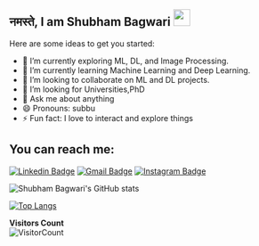 ## नमस्ते, I am Shubham Bagwari <img  src="https://user-images.githubusercontent.com/42378118/110234147-e3259600-7f4e-11eb-95be-0c4047144dea.gif"  width="30">

Here are some ideas to get you started:

- 🔭 I’m currently exploring ML, DL, and Image Processing.
- 🌱 I’m currently learning Machine Learning and Deep Learning.
- 👯 I’m looking to collaborate on ML and DL projects.
- 🤔 I’m looking for Universities,PhD 
- 💬 Ask me about anything
- 😄 Pronouns: subbu
- ⚡ Fun fact: I love to interact and explore things

##  You can reach me:

[![Linkedin Badge](https://img.shields.io/badge/-Shubham%20Bagwari-blue?style=flat-square&logo=Linkedin&logoColor=white&link=https://www.linkedin.com/in/shubhambagwari/)](https://www.linkedin.com/in/shubhambagwari/)  [![Gmail Badge](https://img.shields.io/badge/-subbu.bagwari@gmail.com-c14438?style=flat-square&logo=Gmail&logoColor=white&link=mailto:subbu.bagwari@gmail.com)](mailto:subbu.bagwari@gmail.com)    [![Instagram Badge](https://img.shields.io/badge/-@subbu.bagwari-e4405f?style=flat-square&labelColor=f94877&logo=instagram&logoColor=white&link=https://www.instagram.com/subbu.bagwari/)](https://www.instagram.com/subbu.bagwari/)

![Shubham Bagwari's GitHub stats](https://github-readme-stats.vercel.app/api?username=shubhambagwari&show_icons=true&theme=radical)

[![Top Langs](https://github-readme-stats.vercel.app/api/top-langs/?username=Shubhambagwari&langs_count=8&layout=compact)](https://github.com/shubhambagwari/github-readme-stats)


**Visitors Count**<br>
![VisitorCount](https://profile-counter.glitch.me/{shubhambagwari}/count.svg)
